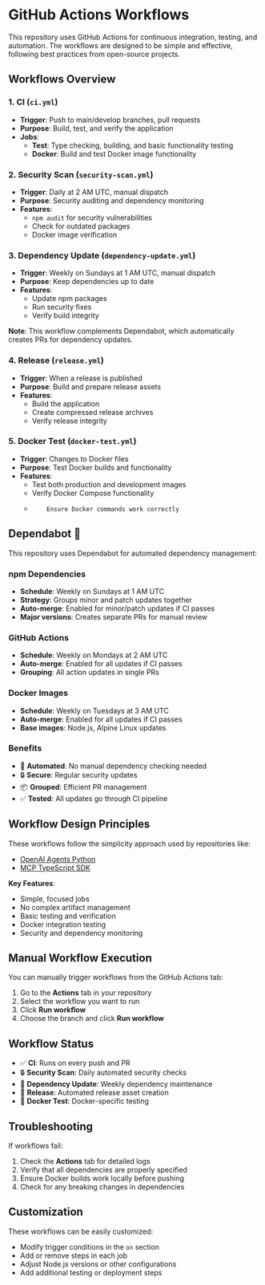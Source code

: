 # GitHub Actions Workflows

This repository uses GitHub Actions for continuous integration, testing, and automation. The workflows are designed to be simple and effective, following best practices from open-source projects.

## Workflows Overview

### 1. CI (`ci.yml`)
- **Trigger**: Push to main/develop branches, pull requests
- **Purpose**: Build, test, and verify the application
- **Jobs**:
  - **Test**: Type checking, building, and basic functionality testing
  - **Docker**: Build and test Docker image functionality

### 2. Security Scan (`security-scan.yml`)
- **Trigger**: Daily at 2 AM UTC, manual dispatch
- **Purpose**: Security auditing and dependency monitoring
- **Features**:
  - `npm audit` for security vulnerabilities
  - Check for outdated packages
  - Docker image verification

### 3. Dependency Update (`dependency-update.yml`)
- **Trigger**: Weekly on Sundays at 1 AM UTC, manual dispatch
- **Purpose**: Keep dependencies up to date
- **Features**:
  - Update npm packages
  - Run security fixes
  - Verify build integrity

**Note**: This workflow complements Dependabot, which automatically creates PRs for dependency updates.

### 4. Release (`release.yml`)
- **Trigger**: When a release is published
- **Purpose**: Build and prepare release assets
- **Features**:
  - Build the application
  - Create compressed release archives
  - Verify release integrity

### 5. Docker Test (`docker-test.yml`)
- **Trigger**: Changes to Docker files
- **Purpose**: Test Docker builds and functionality
- **Features**:
  - Test both production and development images
  - Verify Docker Compose functionality
  -         Ensure Docker commands work correctly

## Dependabot 🤖

This repository uses Dependabot for automated dependency management:

### **npm Dependencies**
- **Schedule**: Weekly on Sundays at 1 AM UTC
- **Strategy**: Groups minor and patch updates together
- **Auto-merge**: Enabled for minor/patch updates if CI passes
- **Major versions**: Creates separate PRs for manual review

### **GitHub Actions**
- **Schedule**: Weekly on Mondays at 2 AM UTC
- **Auto-merge**: Enabled for all updates if CI passes
- **Grouping**: All action updates in single PRs

### **Docker Images**
- **Schedule**: Weekly on Tuesdays at 3 AM UTC
- **Auto-merge**: Enabled for all updates if CI passes
- **Base images**: Node.js, Alpine Linux updates

### **Benefits**
- 🚀 **Automated**: No manual dependency checking needed
- 🔒 **Secure**: Regular security updates
- 📦 **Grouped**: Efficient PR management
- ✅ **Tested**: All updates go through CI pipeline

## Workflow Design Principles

These workflows follow the simplicity approach used by repositories like:
- [OpenAI Agents Python](https://github.com/openai/openai-agents-python/tree/main/.github/workflows)
- [MCP TypeScript SDK](https://github.com/modelcontextprotocol/typescript-sdk/blob/main/.github/workflows/main.yml)

**Key Features**:
- Simple, focused jobs
- No complex artifact management
- Basic testing and verification
- Docker integration testing
- Security and dependency monitoring

## Manual Workflow Execution

You can manually trigger workflows from the GitHub Actions tab:
1. Go to the **Actions** tab in your repository
2. Select the workflow you want to run
3. Click **Run workflow**
4. Choose the branch and click **Run workflow**

## Workflow Status

- ✅ **CI**: Runs on every push and PR
- 🔒 **Security Scan**: Daily automated security checks
- 🔄 **Dependency Update**: Weekly dependency maintenance
- 🚀 **Release**: Automated release asset creation
- 🐳 **Docker Test**: Docker-specific testing

## Troubleshooting

If workflows fail:
1. Check the **Actions** tab for detailed logs
2. Verify that all dependencies are properly specified
3. Ensure Docker builds work locally before pushing
4. Check for any breaking changes in dependencies

## Customization

These workflows can be easily customized:
- Modify trigger conditions in the `on` section
- Add or remove steps in each job
- Adjust Node.js versions or other configurations
- Add additional testing or deployment steps
